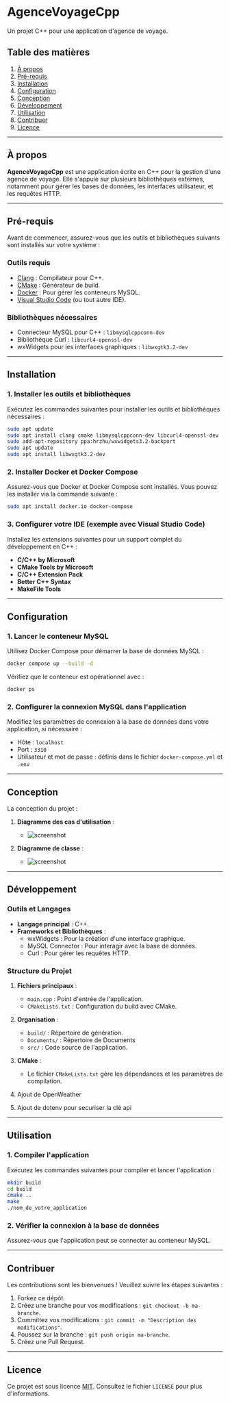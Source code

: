 
# AgenceVoyageCpp

Un projet C++ pour une application d'agence de voyage.

## Table des matières

1. [À propos](#à-propos)
2. [Pré-requis](#pré-requis)
3. [Installation](#installation)
4. [Configuration](#configuration)
5. [Conception](#conception)
6. [Développement](#développement)
7. [Utilisation](#utilisation)
8. [Contribuer](#contribuer)
9. [Licence](#licence)

---

## À propos

**AgenceVoyageCpp** est une application écrite en C++ pour la gestion d'une agence de voyage. Elle s'appuie sur plusieurs bibliothèques externes, notamment pour gérer les bases de données, les interfaces utilisateur, et les requêtes HTTP.

---

## Pré-requis

Avant de commencer, assurez-vous que les outils et bibliothèques suivants sont installés sur votre système :

### Outils requis

- [Clang](https://clang.llvm.org/) : Compilateur pour C++.
- [CMake](https://cmake.org/) : Générateur de build.
- [Docker](https://www.docker.com/) : Pour gérer les conteneurs MySQL.
- [Visual Studio Code](https://code.visualstudio.com/) (ou tout autre IDE).

### Bibliothèques nécessaires

- Connecteur MySQL pour C++ : `libmysqlcppconn-dev`
- Bibliothèque Curl : `libcurl4-openssl-dev`
- wxWidgets pour les interfaces graphiques : `libwxgtk3.2-dev`

---

## Installation

### 1. Installer les outils et bibliothèques

Exécutez les commandes suivantes pour installer les outils et bibliothèques nécessaires :

```bash
sudo apt update
sudo apt install clang cmake libmysqlcppconn-dev libcurl4-openssl-dev
sudo add-apt-repository ppa:hrzhu/wxwidgets3.2-backport
sudo apt update
sudo apt install libwxgtk3.2-dev
```

### 2. Installer Docker et Docker Compose

Assurez-vous que Docker et Docker Compose sont installés. Vous pouvez les installer via la commande suivante :

```bash
sudo apt install docker.io docker-compose
```

### 3. Configurer votre IDE (exemple avec Visual Studio Code)

Installez les extensions suivantes pour un support complet du développement en C++ :
- **C/C++ by Microsoft**
- **CMake Tools by Microsoft**
- **C/C++ Extension Pack**
- **Better C++ Syntax**
- **MakeFile Tools**

---

## Configuration

### 1. Lancer le conteneur MySQL

Utilisez Docker Compose pour démarrer la base de données MySQL :

```bash
docker compose up --build -d
```

Vérifiez que le conteneur est opérationnel avec :

```bash
docker ps
```

### 2. Configurer la connexion MySQL dans l'application

Modifiez les paramètres de connexion à la base de données dans votre application, si nécessaire :
- Hôte : `localhost`
- Port : `3310`
- Utilisateur et mot de passe : définis dans le fichier `docker-compose.yml` et `.env`

---

## Conception

La conception du projet :

1. **Diagramme des cas d'utilisation** :
   - ![screenshot](Documents/DiagrammeCasUtilisations/DUse.png)

2. **Diagramme de classe** :
   - ![screenshot](Documents/DiagrammeDeClasse/DClasse.png)

---

## Développement

### Outils et Langages
- **Langage principal** : C++.
- **Frameworks et Bibliothèques** :
  - wxWidgets : Pour la création d'une interface graphique.
  - MySQL Connector : Pour interagir avec la base de données.
  - Curl : Pour gérer les requêtes HTTP.

### Structure du Projet
1. **Fichiers principaux** :
   - `main.cpp` : Point d'entrée de l'application.
   - `CMakeLists.txt` : Configuration du build avec CMake.

2. **Organisation** :
   - `build/` : Répertoire de génération.
   - `Documents/` : Répertoire de Documents 
   - `src/` : Code source de l'application.

3. **CMake** :
   - Le fichier `CMakeLists.txt` gère les dépendances et les paramètres de compilation.

4. Ajout de OpenWeather
5. Ajout de dotenv pour securiser la clé api

---

## Utilisation

### 1. Compiler l'application

Exécutez les commandes suivantes pour compiler et lancer l'application :

```bash
mkdir build
cd build
cmake ..
make
./nom_de_votre_application
```

### 2. Vérifier la connexion à la base de données

Assurez-vous que l'application peut se connecter au conteneur MySQL.

---

## Contribuer

Les contributions sont les bienvenues ! Veuillez suivre les étapes suivantes :
1. Forkez ce dépôt.
2. Créez une branche pour vos modifications : `git checkout -b ma-branche`.
3. Committez vos modifications : `git commit -m "Description des modifications"`.
4. Poussez sur la branche : `git push origin ma-branche`.
5. Créez une Pull Request.

---

## Licence

Ce projet est sous licence [MIT](LICENSE). Consultez le fichier `LICENSE` pour plus d'informations.